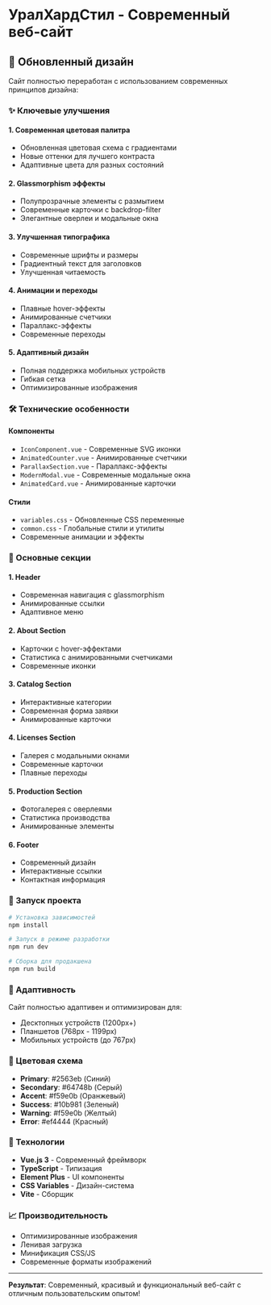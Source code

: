 # УралХардСтил - Современный веб-сайт

## 🎨 Обновленный дизайн

Сайт полностью переработан с использованием современных принципов дизайна:

### ✨ Ключевые улучшения

#### 1. **Современная цветовая палитра**
- Обновленная цветовая схема с градиентами
- Новые оттенки для лучшего контраста
- Адаптивные цвета для разных состояний

#### 2. **Glassmorphism эффекты**
- Полупрозрачные элементы с размытием
- Современные карточки с backdrop-filter
- Элегантные оверлеи и модальные окна

#### 3. **Улучшенная типографика**
- Современные шрифты и размеры
- Градиентный текст для заголовков
- Улучшенная читаемость

#### 4. **Анимации и переходы**
- Плавные hover-эффекты
- Анимированные счетчики
- Параллакс-эффекты
- Современные переходы

#### 5. **Адаптивный дизайн**
- Полная поддержка мобильных устройств
- Гибкая сетка
- Оптимизированные изображения

### 🛠 Технические особенности

#### Компоненты
- `IconComponent.vue` - Современные SVG иконки
- `AnimatedCounter.vue` - Анимированные счетчики
- `ParallaxSection.vue` - Параллакс-эффекты
- `ModernModal.vue` - Современные модальные окна
- `AnimatedCard.vue` - Анимированные карточки

#### Стили
- `variables.css` - Обновленные CSS переменные
- `common.css` - Глобальные стили и утилиты
- Современные анимации и эффекты

### 🎯 Основные секции

#### 1. **Header**
- Современная навигация с glassmorphism
- Анимированные ссылки
- Адаптивное меню

#### 2. **About Section**
- Карточки с hover-эффектами
- Статистика с анимированными счетчиками
- Современные иконки

#### 3. **Catalog Section**
- Интерактивные категории
- Современная форма заявки
- Анимированные карточки

#### 4. **Licenses Section**
- Галерея с модальными окнами
- Современные карточки
- Плавные переходы

#### 5. **Production Section**
- Фотогалерея с оверлеями
- Статистика производства
- Анимированные элементы

#### 6. **Footer**
- Современный дизайн
- Интерактивные ссылки
- Контактная информация

### 🚀 Запуск проекта

```bash
# Установка зависимостей
npm install

# Запуск в режиме разработки
npm run dev

# Сборка для продакшена
npm run build
```

### 📱 Адаптивность

Сайт полностью адаптивен и оптимизирован для:
- Десктопных устройств (1200px+)
- Планшетов (768px - 1199px)
- Мобильных устройств (до 767px)

### 🎨 Цветовая схема

- **Primary**: #2563eb (Синий)
- **Secondary**: #64748b (Серый)
- **Accent**: #f59e0b (Оранжевый)
- **Success**: #10b981 (Зеленый)
- **Warning**: #f59e0b (Желтый)
- **Error**: #ef4444 (Красный)

### 🔧 Технологии

- **Vue.js 3** - Современный фреймворк
- **TypeScript** - Типизация
- **Element Plus** - UI компоненты
- **CSS Variables** - Дизайн-система
- **Vite** - Сборщик

### 📈 Производительность

- Оптимизированные изображения
- Ленивая загрузка
- Минификация CSS/JS
- Современные форматы изображений

---

**Результат**: Современный, красивый и функциональный веб-сайт с отличным пользовательским опытом! 